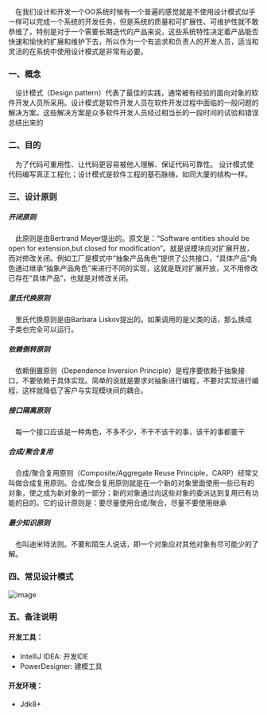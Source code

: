 &emsp;在我们设计和开发一个OO系统时候有一个普遍的感觉就是不使用设计模式似乎一样可以完成一个系统的开发任务，但是系统的质量和可扩展性、可维护性就不敢恭维了，特别是对于一个需要长期迭代的产品来说，这些系统特性决定着产品能否快速和愉快的扩展和维护下去，所以作为一个有追求和负责人的开发人员，适当和灵活的在系统中使用设计模式是非常有必要。
### 一、概念
&emsp;设计模式（Design pattern）代表了最佳的实践，通常被有经验的面向对象的软件开发人员所采用。设计模式是软件开发人员在软件开发过程中面临的一般问题的解决方案。这些解决方案是众多软件开发人员经过相当长的一段时间的试验和错误总结出来的
### 二、目的
&emsp;为了代码可重用性、让代码更容易被他人理解、保证代码可靠性。 设计模式使代码编写真正工程化；设计模式是软件工程的基石脉络，如同大厦的结构一样。
### 三、设计原则
##### 开闭原则
&emsp;此原则是由Bertrand Meyer提出的。原文是：“Software entities should be open for extension,but closed for modification”。就是说模块应对扩展开放，而对修改关闭。例如工厂是模式中“抽象产品角色”提供了公共接口，“具体产品”角色通过继承“抽象产品角色”来进行不同的实现，这就是既对扩展开放，又不用修改已存在“具体产品”，也就是对修改关闭。
##### 里氏代换原则
&emsp;里氏代换原则是由Barbara Liskov提出的。如果调用的是父类的话，那么换成子类也完全可以运行。
##### 依赖倒转原则
&emsp;依赖倒置原则（Dependence Inversion Principle）是程序要依赖于抽象接口，不要依赖于具体实现。简单的说就是要求对抽象进行编程，不要对实现进行编程，这样就降低了客户与实现模块间的耦合。
##### 接口隔离原则
&emsp;每一个接口应该是一种角色，不多不少，不干不该干的事，该干的事都要干
##### 合成/聚合复用
&emsp;合成/聚合复用原则（Composite/Aggregate Reuse Principle，CARP）经常又叫做合成复用原则。合成/聚合复用原则就是在一个新的对象里面使用一些已有的对象，使之成为新对象的一部分；新的对象通过向这些对象的委派达到复用已有功能的目的。它的设计原则是：要尽量使用合成/聚合，尽量不要使用继承
##### 最少知识原则
&emsp;也叫迪米特法则。不要和陌生人说话，即一个对象应对其他对象有尽可能少的了解。
### 四、常见设计模式
![image](https://github.com/lanhei/DesignPattern/blob/master/image/设计模式.jpg)
### 五、备注说明
#### 开发工具：
* IntelliJ IDEA: 开发IDE
* PowerDesigner: 建模工具
#### 开发环境：
* Jdk8+